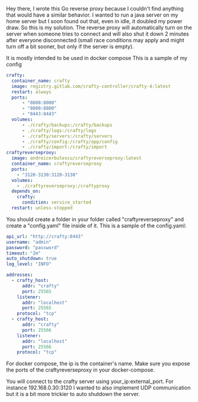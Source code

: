 Hey there,
I wrote this Go reverse proxy because I couldn't find anything that would have a similar behavior.
I wanted to run a java server on my home server but I soon found out that, even in idle, it doubled my power draw.
So this is my solution.
The reverse proxy will automatically turn on the server when someone tries to connect and will also shut it down 2 minutes after everyone disconnected (small race conditions may apply and might turn off a bit sooner, but only if the server is empty).

It is mostly intended to be used in docker compose
This is a sample of my config
```yaml
crafty:
  container_name: crafty
  image: registry.gitlab.com/crafty-controller/crafty-4:latest
  restart: always
  ports:
      - "8000:8000"
      - "8800:8800"
      - "8443:8443"
  volumes:
      - ./crafty/backups:/crafty/backups
      - ./crafty/logs:/crafty/logs
      - ./crafty/servers:/crafty/servers
      - ./crafty/config:/crafty/app/config
      - ./crafty/import:/crafty/import
craftyreverseproxy:
  image: andreicerbulescu/craftyreverseproxy:latest
  container_name: craftyreverseproxy
  ports:
    - "3120-3130:3120-3130"
  volumes:
    - ./craftyreverseproxy:/craftyproxy
  depends_on:
    crafty:
      condition: service_started
  restart: unless-stopped
```

You should create a folder in your folder called "craftyreverseproxy" and create a "config.yaml" file inside of it.
This is a sample of the config.yaml:
```yaml
api_url: "http://crafty:8443"
username: "admin"
password: "password"
timeout: "2m"
auto_shutdown: true
log_level: "INFO"

addresses:
  - crafty_host:
      addr: "crafty"
      port: 25565
    listener:
      addr: "localhost"
      port: 25565
    protocol: "tcp"
  - crafty_host:
      addr: "crafty"
      port: 25566
    listener:
      addr: "localhost"
      port: 25566
    protocol: "tcp"
```

For docker compose, the ip is the container's name. Make sure you expose the ports of the craftyreverseproxy in your docker-compose.

You will connect to the crafty server using your_ip:external_port. For instance 192.168.0.30:3120
I wanted to also implement UDP communication but it is a bit more trickier to auto shutdown the server.
